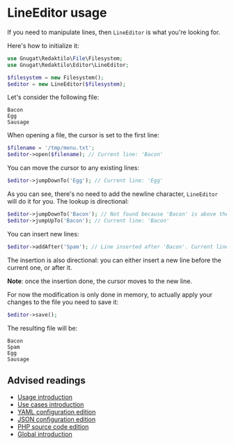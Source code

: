 # LineEditor usage

If you need to manipulate lines, then `LineEditor` is what you're looking for.

Here's how to initialize it:

```php
use Gnugat\Redaktilo\File\Filesystem;
use Gnugat\Redaktilo\Editor\LineEditor;

$filesystem = new Filesystem();
$editor = new LineEditor($filesystem);
```

Let's consider the following file:

    Bacon
    Egg
    Sausage

When opening a file, the cursor is set to the first line:

```php
$filename = '/tmp/menu.txt';
$editor->open($filename); // Current line: 'Bacon'
```

You can move the cursor to any existing lines:

```php
$editor->jumpDownTo('Egg'); // Current line: 'Egg'
```

As you can see, there's no need to add the newline character, `LineEditor` will
do it for you.
The lookup is directional:

```php
$editor->jumpDownTo('Bacon'); // Not found because 'Bacon' is above the current line
$editor->jumpUpTo('Bacon'); // Current line: 'Bacon'
```

You can insert new lines:

```php
$editor->addAfter('Spam'); // Line inserted after 'Bacon'. Current line: 'Spam'.
```

The insertion is also directional: you can either insert a new line before the
current one, or after it.

**Note**: once the insertion done, the cursor moves to the new line.

For now the modification is only done in memory, to actually apply your changes
to the file you need to save it:

```php
$editor->save();
```

The resulting file will be:

    Bacon
    Spam
    Egg
    Sausage

## Advised readings

* [Usage introduction](01-introduction.md)
* [Use cases introduction](../use-cases/01-introduction.md)
* [YAML configuration edition](../use-cases/02-yaml-configuration-edition.md)
* [JSON configuration edition](../use-cases/03-json-configuration-edition.md)
* [PHP source code edition](../use-cases/04-php-source-code-edition.md)
* [Global introduction](../01-introduction.md)

